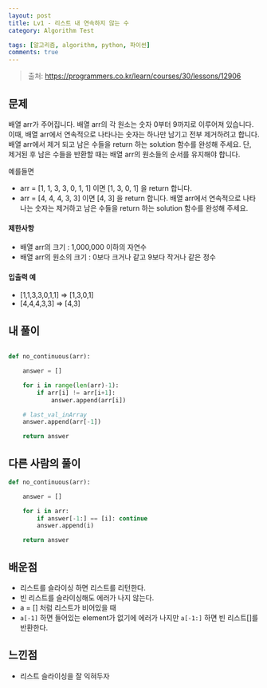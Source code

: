 ```yaml
---
layout: post
title: Lv1 - 리스트 내 연속하지 않는 수
category: Algorithm Test

tags: [알고리즘, algorithm, python, 파이썬]
comments: true
---
```

> 출처: https://programmers.co.kr/learn/courses/30/lessons/12906

## 문제
배열 arr가 주어집니다. 배열 arr의 각 원소는 숫자 0부터 9까지로 이루어져 있습니다. 
이때, 배열 arr에서 연속적으로 나타나는 숫자는 하나만 남기고 전부 제거하려고 합니다. 
배열 arr에서 제거 되고 남은 수들을 return 하는 solution 함수를 완성해 주세요. 
단, 제거된 후 남은 수들을 반환할 때는 배열 arr의 원소들의 순서를 유지해야 합니다.


예를들면

- arr = [1, 1, 3, 3, 0, 1, 1] 이면 [1, 3, 0, 1] 을 return 합니다.
- arr = [4, 4, 4, 3, 3] 이면 [4, 3] 을 return 합니다.
배열 arr에서 연속적으로 나타나는 숫자는 제거하고 남은 수들을 return 하는 solution 함수를 완성해 주세요.

#### 제한사항
- 배열 arr의 크기 : 1,000,000 이하의 자연수
- 배열 arr의 원소의 크기 : 0보다 크거나 같고 9보다 작거나 같은 정수


#### 입출력 예
- [1,1,3,3,0,1,1]  => [1,3,0,1]
- [4,4,4,3,3]      => [4,3]

## 내 풀이
```python

def no_continuous(arr):

    answer = []

    for i in range(len(arr)-1):
        if arr[i] != arr[i+1]:
            answer.append(arr[i])

    # last_val_inArray
    answer.append(arr[-1])

    return answer
```

## 다른 사람의 풀이
```python
def no_continuous(arr):

    answer = []

    for i in arr:
        if answer[-1:] == [i]: continue
        answer.append(i)

    return answer
```

## 배운점
-  리스트를 슬라이싱 하면 리스트를 리턴한다.
-  빈 리스트를 슬라이싱해도 에러가 나지 않는다.
-  a = [] 처럼 리스트가 비어있을 때
-  `a[-1]` 하면 들어있는 element가 없기에 에러가 나지만 `a[-1:]` 하면 빈 리스트[]를 반환한다.

## 느낀점
- 리스트 슬라이싱을 잘 익혀두자